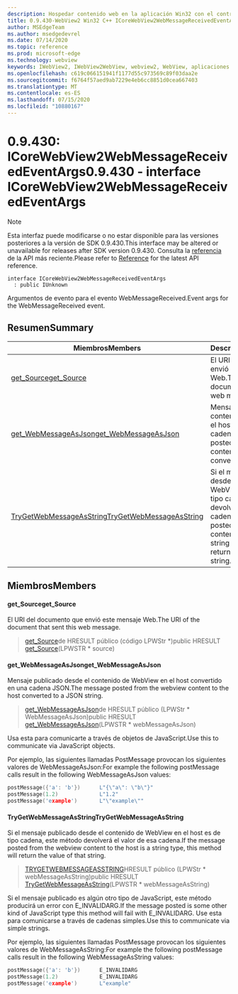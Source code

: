 ```yaml
---
description: Hospedar contenido web en la aplicación Win32 con el control Microsoft Edge WebView2
title: 0.9.430-WebView2 Win32 C++ ICoreWebView2WebMessageReceivedEventArgs
author: MSEdgeTeam
ms.author: msedgedevrel
ms.date: 07/14/2020
ms.topic: reference
ms.prod: microsoft-edge
ms.technology: webview
keywords: IWebView2, IWebView2WebView, webview2, WebView, aplicaciones Win32, Win32, Edge, ICoreWebView2, ICoreWebView2Host, control de explorador, HTML Edge
ms.openlocfilehash: c619c066151941f1177d55c973569c89f03daa2e
ms.sourcegitcommit: f6764f57aed9ab7229e4eb6cc8851d0cea667403
ms.translationtype: MT
ms.contentlocale: es-ES
ms.lasthandoff: 07/15/2020
ms.locfileid: "10880167"
---
```

# <span data-ttu-id="0b1fd-104">0.9.430: ICoreWebView2WebMessageReceivedEventArgs</span><span class="sxs-lookup"><span data-stu-id="0b1fd-104">0.9.430 - interface ICoreWebView2WebMessageReceivedEventArgs</span></span> 

> [!NOTE]
> <span data-ttu-id="0b1fd-105">Esta interfaz puede modificarse o no estar disponible para las versiones posteriores a la versión de SDK 0.9.430.</span><span class="sxs-lookup"><span data-stu-id="0b1fd-105">This interface may be altered or unavailable for releases after SDK version 0.9.430.</span></span> <span data-ttu-id="0b1fd-106">Consulta la [referencia](../../../webview2-api-reference.md) de la API más reciente.</span><span class="sxs-lookup"><span data-stu-id="0b1fd-106">Please refer to [Reference](../../../webview2-api-reference.md) for the latest API reference.</span></span>

```
interface ICoreWebView2WebMessageReceivedEventArgs
  : public IUnknown
```

<span data-ttu-id="0b1fd-107">Argumentos de evento para el evento WebMessageReceived.</span><span class="sxs-lookup"><span data-stu-id="0b1fd-107">Event args for the WebMessageReceived event.</span></span>

## <span data-ttu-id="0b1fd-108">Resumen</span><span class="sxs-lookup"><span data-stu-id="0b1fd-108">Summary</span></span>

 <span data-ttu-id="0b1fd-109">Miembros</span><span class="sxs-lookup"><span data-stu-id="0b1fd-109">Members</span></span>                        | <span data-ttu-id="0b1fd-110">Descripciones</span><span class="sxs-lookup"><span data-stu-id="0b1fd-110">Descriptions</span></span>
--------------------------------|---------------------------------------------
[<span data-ttu-id="0b1fd-111">get_Source</span><span class="sxs-lookup"><span data-stu-id="0b1fd-111">get_Source</span></span>](#get_source) | <span data-ttu-id="0b1fd-112">El URI del documento que envió este mensaje Web.</span><span class="sxs-lookup"><span data-stu-id="0b1fd-112">The URI of the document that sent this web message.</span></span>
[<span data-ttu-id="0b1fd-113">get_WebMessageAsJson</span><span class="sxs-lookup"><span data-stu-id="0b1fd-113">get_WebMessageAsJson</span></span>](#get_webmessageasjson) | <span data-ttu-id="0b1fd-114">Mensaje publicado desde el contenido de WebView en el host convertido en una cadena JSON.</span><span class="sxs-lookup"><span data-stu-id="0b1fd-114">The message posted from the webview content to the host converted to a JSON string.</span></span>
[<span data-ttu-id="0b1fd-115">TryGetWebMessageAsString</span><span class="sxs-lookup"><span data-stu-id="0b1fd-115">TryGetWebMessageAsString</span></span>](#trygetwebmessageasstring) | <span data-ttu-id="0b1fd-116">Si el mensaje publicado desde el contenido de WebView en el host es de tipo cadena, este método devolverá el valor de esa cadena.</span><span class="sxs-lookup"><span data-stu-id="0b1fd-116">If the message posted from the webview content to the host is a string type, this method will return the value of that string.</span></span>

## <span data-ttu-id="0b1fd-117">Miembros</span><span class="sxs-lookup"><span data-stu-id="0b1fd-117">Members</span></span>

#### <span data-ttu-id="0b1fd-118">get_Source</span><span class="sxs-lookup"><span data-stu-id="0b1fd-118">get_Source</span></span> 

<span data-ttu-id="0b1fd-119">El URI del documento que envió este mensaje Web.</span><span class="sxs-lookup"><span data-stu-id="0b1fd-119">The URI of the document that sent this web message.</span></span>

> <span data-ttu-id="0b1fd-120">[get_Source](#get_source)de HRESULT público (código LPWStr \*)</span><span class="sxs-lookup"><span data-stu-id="0b1fd-120">public HRESULT [get_Source](#get_source)(LPWSTR \* source)</span></span>

#### <span data-ttu-id="0b1fd-121">get_WebMessageAsJson</span><span class="sxs-lookup"><span data-stu-id="0b1fd-121">get_WebMessageAsJson</span></span> 

<span data-ttu-id="0b1fd-122">Mensaje publicado desde el contenido de WebView en el host convertido en una cadena JSON.</span><span class="sxs-lookup"><span data-stu-id="0b1fd-122">The message posted from the webview content to the host converted to a JSON string.</span></span>

> <span data-ttu-id="0b1fd-123">[get_WebMessageAsJson](#get_webmessageasjson)de HRESULT público (LPWStr \* WebMessageAsJson)</span><span class="sxs-lookup"><span data-stu-id="0b1fd-123">public HRESULT [get_WebMessageAsJson](#get_webmessageasjson)(LPWSTR \* webMessageAsJson)</span></span>

<span data-ttu-id="0b1fd-124">Usa esta para comunicarte a través de objetos de JavaScript.</span><span class="sxs-lookup"><span data-stu-id="0b1fd-124">Use this to communicate via JavaScript objects.</span></span>

<span data-ttu-id="0b1fd-125">Por ejemplo, las siguientes llamadas PostMessage provocan los siguientes valores de WebMessageAsJson:</span><span class="sxs-lookup"><span data-stu-id="0b1fd-125">For example the following postMessage calls result in the following WebMessageAsJson values:</span></span>

```cpp
postMessage({'a': 'b'})      L"{\"a\": \"b\"}"
postMessage(1.2)             L"1.2"
postMessage('example')       L"\"example\""
```

#### <span data-ttu-id="0b1fd-126">TryGetWebMessageAsString</span><span class="sxs-lookup"><span data-stu-id="0b1fd-126">TryGetWebMessageAsString</span></span> 

<span data-ttu-id="0b1fd-127">Si el mensaje publicado desde el contenido de WebView en el host es de tipo cadena, este método devolverá el valor de esa cadena.</span><span class="sxs-lookup"><span data-stu-id="0b1fd-127">If the message posted from the webview content to the host is a string type, this method will return the value of that string.</span></span>

> <span data-ttu-id="0b1fd-128">[TRYGETWEBMESSAGEASSTRING](#trygetwebmessageasstring)HRESULT público (LPWStr \* webMessageAsString)</span><span class="sxs-lookup"><span data-stu-id="0b1fd-128">public HRESULT [TryGetWebMessageAsString](#trygetwebmessageasstring)(LPWSTR \* webMessageAsString)</span></span>

<span data-ttu-id="0b1fd-129">Si el mensaje publicado es algún otro tipo de JavaScript, este método producirá un error con E_INVALIDARG.</span><span class="sxs-lookup"><span data-stu-id="0b1fd-129">If the message posted is some other kind of JavaScript type this method will fail with E_INVALIDARG.</span></span> <span data-ttu-id="0b1fd-130">Use esta para comunicarse a través de cadenas simples.</span><span class="sxs-lookup"><span data-stu-id="0b1fd-130">Use this to communicate via simple strings.</span></span>

<span data-ttu-id="0b1fd-131">Por ejemplo, las siguientes llamadas PostMessage provocan los siguientes valores de WebMessageAsString:</span><span class="sxs-lookup"><span data-stu-id="0b1fd-131">For example the following postMessage calls result in the following WebMessageAsString values:</span></span>

```cpp
postMessage({'a': 'b'})      E_INVALIDARG
postMessage(1.2)             E_INVALIDARG
postMessage('example')       L"example"
```

